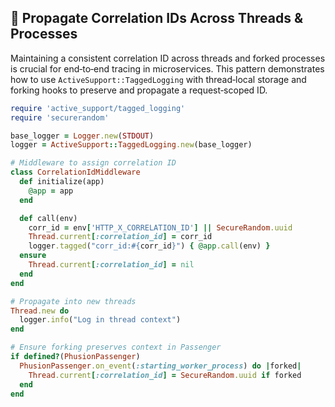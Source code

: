 ## 🔗 Propagate Correlation IDs Across Threads & Processes

Maintaining a consistent correlation ID across threads and forked processes is crucial for end‑to‑end tracing in microservices. This pattern demonstrates how to use `ActiveSupport::TaggedLogging` with thread‑local storage and forking hooks to preserve and propagate a request‑scoped ID.

```ruby
require 'active_support/tagged_logging'
require 'securerandom'

base_logger = Logger.new(STDOUT)
logger = ActiveSupport::TaggedLogging.new(base_logger)

# Middleware to assign correlation ID
class CorrelationIdMiddleware
  def initialize(app)
    @app = app
  end

  def call(env)
    corr_id = env['HTTP_X_CORRELATION_ID'] || SecureRandom.uuid
    Thread.current[:correlation_id] = corr_id
    logger.tagged("corr_id:#{corr_id}") { @app.call(env) }
  ensure
    Thread.current[:correlation_id] = nil
  end
end

# Propagate into new threads
Thread.new do
  logger.info("Log in thread context")
end

# Ensure forking preserves context in Passenger
if defined?(PhusionPassenger)
  PhusionPassenger.on_event(:starting_worker_process) do |forked|
    Thread.current[:correlation_id] = SecureRandom.uuid if forked
  end
end
```